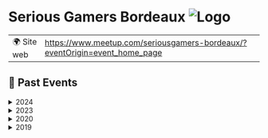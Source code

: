 # Serious Gamers Bordeaux ![Logo](https://example.com/logo-serious-gamers-bordeaux.png)

|                                |     |
| ------------------------------ | --- |
| 🌍 Site web                    | https://www.meetup.com/seriousgamers-bordeaux/?eventOrigin=event_home_page |

<!-- EVENTS:START -->
## 📆 Past Events

<details>
<summary>2024</summary>

| Date | Event | Location | Link |
|------|--------|----------|------|
| Jeudi 07 novembre 2024 à 18:30 | 🌟 Wicked AI: Relevez les défis de demain dans un monde BANI 🌟 | TBD | https://www.meetup.com/seriousgamers-bordeaux/events/304141350/ |
| Jeudi 26 septembre 2024 à 18:30 | 🌟 L’Art de la ruse à travers les 36 Stratagèmes de Sun Tzu 🌟 | TBD | https://www.meetup.com/seriousgamers-bordeaux/events/303328122/ |
| Jeudi 20 juin 2024 à 18:30 | 🌟 Révéler les besoins cachés derrières nos émotions | TBD | https://www.meetup.com/seriousgamers-bordeaux/events/301436123/ |
| Mercredi 29 mai 2024 à 18:30 | Biais cognitifs : Qui sera le plus diabolique ? | TBD | https://www.meetup.com/seriousgamers-bordeaux/events/300994730/ |
| Jeudi 11 avril 2024 à 18:30 | 🌟 Forgez une super équipe : Un voyage au cœur de votre équipe | TBD | https://www.meetup.com/seriousgamers-bordeaux/events/299889329/ |
| Mardi 05 mars 2024 à 18:30 | 🌟 Seriousgamers Bordeaux : Libérez-vous des dépendances inutiles ! #LERUN ⛓️ | TBD | https://www.meetup.com/seriousgamers-bordeaux/events/299309570/ |
| Mardi 06 février 2024 à 18:30 | 🦴🔥 Explorons les profondeurs de la langue préhistorique au Conseil de pierre ! | TBD | https://www.meetup.com/seriousgamers-bordeaux/events/298714007/ |
</details>

<details>
<summary>2023</summary>

| Date | Event | Location | Link |
|------|--------|----------|------|
| Mardi 05 décembre 2023 à 18:30 | 🚀🔍 Prêts pour l'Aventure Anti-Sabotage ? Rejoignez-nous ! 🔍🚀 | TBD | https://www.meetup.com/seriousgamers-bordeaux/events/297547006/ |
| Mardi 07 novembre 2023 à 18:30 | #LaFabrik : Explorez le Futur du Recrutement avec un Nouveau Serious Game ! 🚀 | TBD | https://www.meetup.com/seriousgamers-bordeaux/events/296908673/ |
| Mardi 03 octobre 2023 à 18:30 | Au-delà des Guimauves : Décortiquons l'utilité des Serious Games 🚀🎮 | TBD | https://www.meetup.com/seriousgamers-bordeaux/events/296187117/ |
| Mardi 04 juillet 2023 à 18:30 | Le jeux de rôle, un outil au service de l'équipe - LERUN #8 | TBD | https://www.meetup.com/seriousgamers-bordeaux/events/294429317/ |
| Mardi 06 juin 2023 à 18:30 | La vie d'une équipe, de sa formation à sa dissolution - LERUN #7 | TBD | https://www.meetup.com/seriousgamers-bordeaux/events/293761300/ |
| Mardi 02 mai 2023 à 18:30 | Les émotions aux commandes - LERUN #6 | TBD | https://www.meetup.com/seriousgamers-bordeaux/events/292870423/ |
| Mardi 28 mars 2023 à 18:30 | Devenir les maîtres dans l'art du feedback - LERUN #5 | TBD | https://www.meetup.com/seriousgamers-bordeaux/events/292129611/ |
</details>

<details>
<summary>2020</summary>

| Date | Event | Location | Link |
|------|--------|----------|------|
| Jeudi 16 avril 2020 à 18:00 | SERIOUS GAMERS BORDEAUX LELAB#5 : Testons les liberating structures | Online | https://www.meetup.com/seriousgamers-bordeaux/events/269968439/ |
| Mercredi 05 février 2020 à 19:00 | SERIOUS GAMERS BORDEAUX - Pratiquez la Communication Non Violente - LELAB #4 | TBD | https://www.meetup.com/seriousgamers-bordeaux/events/268082169/ |
</details>

<details>
<summary>2019</summary>

| Date | Event | Location | Link |
|------|--------|----------|------|
| Mardi 17 décembre 2019 à 19:30 | SERIOUS GAMERS BORDEAUX - #LELAB Episode #3 | TBD | https://www.meetup.com/seriousgamers-bordeaux/events/266780381/ |
| Mardi 22 octobre 2019 à 19:00 | SERIOUS GAMERS BORDEAUX - Testons des Serious Games #LELAB Episode #2 | TBD | https://www.meetup.com/seriousgamers-bordeaux/events/265507162/ |
| Lundi 23 septembre 2019 à 19:00 | SERIOUS GAMERS BORDEAUX - LELAB Episode #1 | TBD | https://www.meetup.com/seriousgamers-bordeaux/events/264517005/ |
| Mardi 25 juin 2019 à 19:00 | SERIOUS GAMERS BORDEAUX - LAFABRIK #2 | TBD | https://www.meetup.com/seriousgamers-bordeaux/events/262090300/ |
| Mardi 04 juin 2019 à 19:00 | SERIOUS GAMERS BORDEAUX - 1h30 pour construire un serious game - LAFABRIK #1 | TBD | https://www.meetup.com/seriousgamers-bordeaux/events/261255186/ |
</details>
<!-- EVENTS:END -->